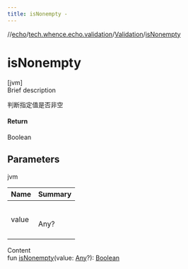 ```yaml
---
title: isNonempty -
---
```

//[echo](../../index.md)/[tech.whence.echo.validation](../index.md)/[Validation](index.md)/[isNonempty](is-nonempty.md)



# isNonempty  
[jvm]  
Brief description  


判断指定值是否非空



#### Return  


Boolean



## Parameters  
  
jvm  
  
|  Name|  Summary| 
|---|---|
| value| <br><br>Any?<br><br>
  
  
Content  
fun [isNonempty](is-nonempty.md)(value: [Any](https://kotlinlang.org/api/latest/jvm/stdlib/kotlin/-any/index.html)?): [Boolean](https://kotlinlang.org/api/latest/jvm/stdlib/kotlin/-boolean/index.html)  



